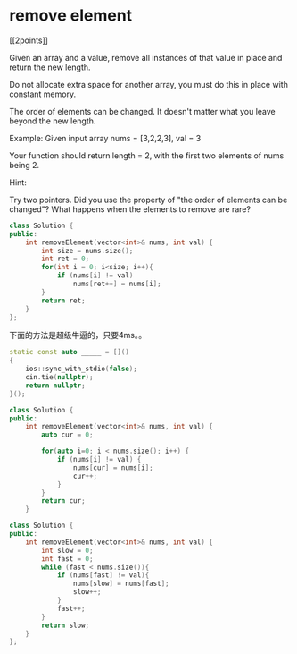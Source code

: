 # remove element

[[2points]]

Given an array and a value, remove all instances of that value in place and return the new length.

Do not allocate extra space for another array, you must do this in place with constant memory.

The order of elements can be changed. It doesn't matter what you leave beyond the new length.

Example:
Given input array nums = [3,2,2,3], val = 3

Your function should return length = 2, with the first two elements of nums being 2.

Hint:

Try two pointers.
Did you use the property of "the order of elements can be changed"?
What happens when the elements to remove are rare?

```cpp
class Solution {
public:
    int removeElement(vector<int>& nums, int val) {
        int size = nums.size();
        int ret = 0;
        for(int i = 0; i<size; i++){
            if (nums[i] != val)
                nums[ret++] = nums[i];
        }
        return ret;
    }
};
```

下面的方法是超级牛逼的，只要4ms。。

```cpp
static const auto _____ = []()
{
    ios::sync_with_stdio(false);
    cin.tie(nullptr);
    return nullptr;
}();

class Solution {
public:
    int removeElement(vector<int>& nums, int val) {
        auto cur = 0;

        for(auto i=0; i < nums.size(); i++) {
            if (nums[i] != val) {
                nums[cur] = nums[i];
                cur++;
            }
        }
        return cur;
    }
```

```cpp
class Solution {
public:
    int removeElement(vector<int>& nums, int val) {
        int slow = 0;
        int fast = 0;
        while (fast < nums.size()){
            if (nums[fast] != val){
                nums[slow] = nums[fast];
                slow++;
            }
            fast++;
        }
        return slow;
    }
};
```
